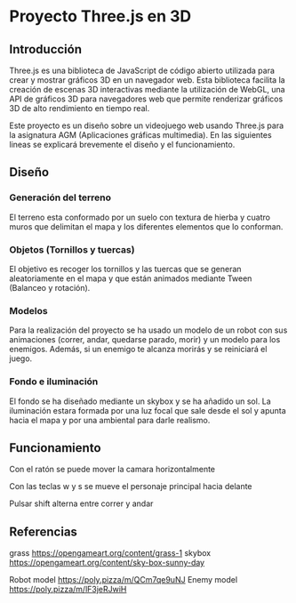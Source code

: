 # Proyecto Three.js en 3D

##  Introducción

Three.js es una biblioteca de JavaScript de código abierto utilizada para crear y mostrar gráficos 3D en un navegador web. Esta biblioteca facilita la creación de escenas 3D interactivas mediante la utilización de WebGL, una API de gráficos 3D para navegadores web que permite renderizar gráficos 3D de alto rendimiento en tiempo real.

Este proyecto es un diseño sobre un videojuego web usando Three.js para la asignatura AGM (Aplicaciones gráficas multimedia). En las siguientes lineas se explicará brevemente el diseño y el funcionamiento.

## Diseño

### Generación del terreno

El terreno esta conformado por un suelo con textura de hierba y cuatro muros que delimitan el mapa y los diferentes elementos que lo conforman.

### Objetos (Tornillos y tuercas)

El objetivo es recoger los tornillos y las tuercas que se generan aleatoriamente en el mapa y que están animados mediante Tween (Balanceo y rotación).

### Modelos

Para la realización del proyecto se ha usado un modelo de un robot con sus animaciones (correr, andar, quedarse parado, morir) y un modelo para los enemigos. Además, si un enemigo te alcanza morirás y se reiniciará el juego.

### Fondo e iluminación

El fondo se ha diseñado mediante un skybox y se ha añadido un sol. La iluminación estara formada por una luz focal que sale desde el sol y apunta hacia el mapa y por una ambiental para darle realismo.

## Funcionamiento

Con el ratón se puede mover la camara horizontalmente

Con las teclas w y s se mueve el personaje principal hacia delante 

Pulsar shift alterna entre correr y andar

## Referencias

grass https://opengameart.org/content/grass-1
skybox https://opengameart.org/content/sky-box-sunny-day

Robot model https://poly.pizza/m/QCm7qe9uNJ
Enemy model https://poly.pizza/m/lF3jeRJwiH